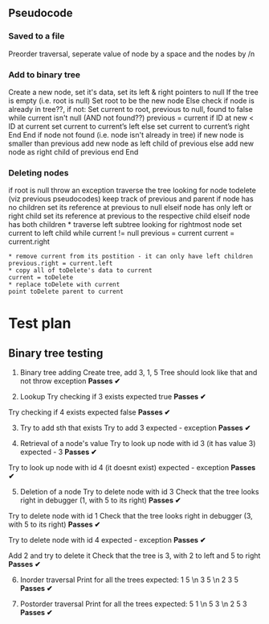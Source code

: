 ## Pseudocode


### Saved to a file
Preorder traversal, seperate value of node by a space and the nodes by /n

### Add to binary tree
Create a new node, set it's data, set its left & right pointers to null
If the tree is empty (i.e. root is null)
   Set root to be the new node
Else
   check if node is already in tree??, if not:
   Set current to root, previous to null, found to false
   while current isn't null (AND not found??)
      previous = current
      if ID at new < ID at current
         set current to current’s left
      else
         set current to current’s right
      End
   End
   if node not found (i.e. node isn't already in tree)
     if new node is smaller than previous
         add new node as left child of previous
     else
         add new node as right child of previous
   end
End

### Deleting nodes
if root is null throw an exception
traverse the tree looking for node todelete (viz previous pseudocodes)
    keep track of previous and parent
if node has no children
    set its reference at previous to null
elseif node has only left or right child
    set its reference at previous to the respective child
elseif node has both children
     * traverse left subtree looking for rightmost node
    set current to left child
    while current != null
        previous = current
        current = current.right

    * remove current from its postition - it can only have left children
    previous.right = current.left
    * copy all of toDelete's data to current
    current = toDelete
    * replace toDelete with current
    point toDelete parent to current



# Test plan

## Binary tree testing

1. Binary tree adding
Create tree, add 3, 1, 5
Tree should look like that and not throw exception
**Passes ✔**

2. Lookup
Try checking if 3 exists 
expected true
**Passes ✔**

Try checking if 4 exists
expected false
**Passes ✔**

3. Try to add sth that exists
Try to add 3
expected - exception
**Passes ✔**

4. Retrieval of a node's value
Try to look up node with id 3 (it has value 3)
expected - 3
**Passes ✔**

Try to look up node with id 4 (it doesnt exist)
expected - exception
**Passes ✔**


5. Deletion of a node
Try to delete node with id 3
Check that the tree looks right in debugger (1, with 5 to its right)
**Passes ✔**

Try to delete node with id 1
Check that the tree looks right in debugger (3, with 5 to its right)
**Passes ✔**

Try to delete node with id 4
expected - exception
**Passes ✔**

Add 2 and try to delete it
Check that the tree is 3, with 2 to left and 5 to right
**Passes ✔**


6. Inorder traversal
Print for all the trees
expected: 1 5 \n 3 5 \n 2 3 5
**Passes ✔**

7. Postorder traversal
Print for all the trees
expected: 5 1 \n 5 3 \n 2 5 3
**Passes ✔**
